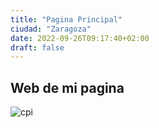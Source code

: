 ```yaml
---
title: "Pagina Principal"
ciudad: "Zaragoza"
date: 2022-09-26T09:17:40+02:00
draft: false
---
```


## Web de mi pagina


![cpi](https://www.caracteristicas.co/wp-content/uploads/2017/03/lago-1-e1565747168930-800x400.jpg)
